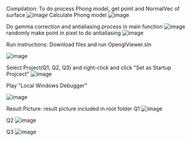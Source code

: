 Compilation:
To do process Phong model, get point and NormalVec of surface
![image](https://github.com/user-attachments/assets/01ef9c7c-5184-40c9-a60d-d8935adf3225)
Calculate Phong model
![image](https://github.com/user-attachments/assets/ab050cd8-8cac-452c-8d25-e813aec94506)



Do gamma correction and antialiasing process in main function
![image](https://github.com/user-attachments/assets/432c84cb-9c6a-4f7c-b752-2628e0e45ae4)
randomly make point in pixel to do antialiasing
![image](https://github.com/user-attachments/assets/17c20b22-7193-4eeb-a028-abed8fbcd91e)




Run instructions:
Download files and run OpenglViewer.sln

![image](https://github.com/user-attachments/assets/00a6fa01-53a9-4d9e-a088-0ffd1c6aa84d)

Select Project(Q1, Q2, Q3) and right-click and click "Set as Startup Projcect"
![image](https://github.com/user-attachments/assets/33ae5757-9c17-438e-8d94-8ddd6d7cddf7)


Play "Local Windows Debugger"

![image](https://github.com/user-attachments/assets/9a435ea5-9ba9-46e0-9fa5-d4852fcf01e6)

Result Picture:
result picture included in root folder
Q1
![image](https://github.com/user-attachments/assets/8cfca32b-667d-40a7-84c2-17f60a692ae5)

Q2
![image](https://github.com/user-attachments/assets/fafc9bd0-955e-40ab-a83d-115603314bb4)

Q3
![image](https://github.com/user-attachments/assets/8a2a00ff-6600-4ca4-a1b3-569aafdac055)




